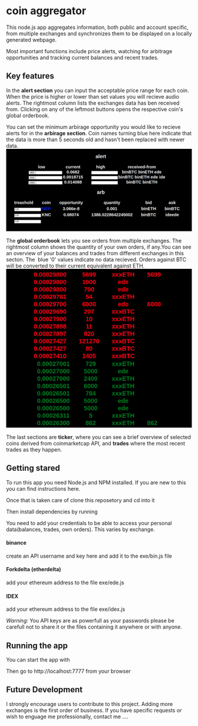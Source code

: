 # coin aggregator

This node.js app aggregates information, both public and account specific, from multiple exchanges and synchronizes them to be displayed on a locally generated webpage.

Most important functions include price alerts, watching for arbitrage opportunities and tracking current balances and recent trades.

## Key features

In the **alert section** you can input the acceptable price range for each coin. When the price is higher or lower than set values you will recieve audio alerts. The rightmost column lists the exchanges data has ben received from. Clicking on any of the leftmost buttons opens the respective coin's global orderbook.

You can set the minimum arbirage opportunity you would like to recieve alerts for in the **arbirage section**. Coin names turning blue here indicate that the data is more than 5 seconds old and hasn't been replaced with newer data.
![alert](md_img/arb.jpg)

The **global orderbook** lets you see orders from multiple exchanges. The rightmost column shows the quantity of your own orders, if any.You can see an overview of your balances and trades from different exchanges in this secton. The  blue '0' values indicate no data recieved. Orders against BTC will be converted to their current equivalent against ETH.
![orderbook](md_img/ord.jpg)

The last sections are **ticker**, where you can see a brief overview of selected coins derived from coinmarketcap API, and **trades** where the most recent trades as they happen.


## Getting stared 

To run this app you need Node.js and NPM installed. If you are new to this you can find instructions here.

Once that is taken care of clone this reposetory and cd into it

Then install dependencies by running 

You need to add your credentials to be able to access your personal data(balances, trades, own orders). This varies by exchange.

#### binance

create an API username and key here and add it to the exe/bin.js file 



#### Forkdelta (etherdelta)

add your ethereum address to the file exe/ede.js


#### IDEX 

add your ethereum address to the file exe/idex.js

*Warning:* You API keys are as powerfull as your passwords please be carefull not to share it or the files containing it anywhere or with anyone.


## Running the app

You can start the app with

Then go to http://localhost:7777 from your browser

## Future Development 

I strongly encourage users to contribute to this project. Adding more exchanges is the first order of business. If you have specific requests or wish to enguage me professionally, contact me ....
